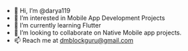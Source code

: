 - 👋 Hi, I’m @darya119
- 👀 I’m interested in Mobile App Development Projects
- 🌱 I’m currently learning Flutter
- 💞️ I’m looking to collaborate on Native Mobile app projects.
- 📫 Reach me at dmblockguru@gmail.com

<!---
darya119/darya119 is a ✨ special ✨ repository because its `README.md` (this file) appears on your GitHub profile.
You can click the Preview link to take a look at your changes.
--->
